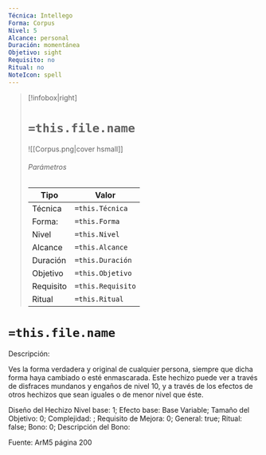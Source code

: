 ```yaml
---
Técnica: Intellego
Forma: Corpus
Nivel: 5
Alcance: personal 
Duración: momentánea  
Objetivo: sight
Requisito: no
Ritual: no
NoteIcon: spell
---
```


> [!infobox|right]
> # `=this.file.name`
> ![[Corpus.png|cover hsmall]]
> ###### Parámetros
> Tipo |  Valor |
> ---|---|
> Técnica  | `=this.Técnica`  |
> Forma: | `=this.Forma`  |
> Nivel | `=this.Nivel`  |
> Alcance | `=this.Alcance` |
> Duración | `=this.Duración` |
> Objetivo | `=this.Objetivo` |
> Requisito | `=this.Requisito` |
> Ritual | `=this.Ritual` |

# `=this.file.name`
Descripción: <p>Ves la forma verdadera y original de cualquier persona, siempre que dicha forma haya cambiado o esté enmascarada. Este hechizo puede ver a través de disfraces mundanos y engaños de nivel 10, y a través de los efectos de otros hechizos que sean iguales o de menor nivel que éste.</p>

Diseño del Hechizo
Nivel base: 1; Efecto base: Base Variable;  Tamaño del Objetivo: 0; Complejidad: ; Requisito de Mejora: 0; General: true; Ritual: false; Bono: 0; Descripción del Bono: 

Fuente: ArM5 página 200